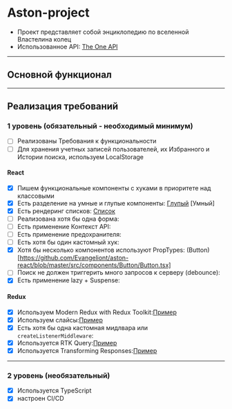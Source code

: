 # Aston-project

- Проект представляет собой энциклопедию по вселенной Властелина колец
- Использованное API: [The One API](https://the-one-api.dev/documentation)

---

## Основной функционал

---

## Реализация требований

### 1 уровень (обязательный - необходимый минимум)

- [ ] Реализованы Требования к функциональности
- [ ] Для хранения учетных записей пользователей, их Избранного и Истории поиска, используем LocalStorage

#### React

- [x] Пишем функциональные компоненты c хуками в приоритете над классовыми
- [x] Есть разделение на умные и глупые компоненты: [Глупый](https://github.com/Evangeliont/aston-react/blob/master/src/App.tsx) [Умный]
- [x] Есть рендеринг списков: [Список](https://github.com/Evangeliont/aston-react/blob/master/src/components/CardList/CardList.tsx)
- [ ] Реализована хотя бы одна форма:
- [ ] Есть применение Контекст API:
- [ ] Есть применение предохранителя:
- [ ] Есть хотя бы один кастомный хук:
- [x] Хотя бы несколько компонентов используют PropTypes: (Button)[https://github.com/Evangeliont/aston-react/blob/master/src/components/Button/Button.tsx]
- [ ] Поиск не должен триггерить много запросов к серверу (debounce):
- [x] Есть применение lazy + Suspense:

#### Redux

- [x] Используем Modern Redux with Redux Toolkit:[Пример](https://github.com/Evangeliont/aston-react/blob/master/src/store/store.ts)
- [x] Используем слайсы:[Пример](https://github.com/Evangeliont/aston-react/blob/master/src/store/slice/authSlice.ts)
- [x] Есть хотя бы одна кастомная мидлвара или `createListenerMiddleware`:
- [x] Используется RTK Query:[Пример](https://github.com/Evangeliont/aston-react/blob/master/src/store/services/getDataOneApi.ts)
- [x] Используется Transforming Responses:[Пример](https://github.com/Evangeliont/aston-react/blob/master/src/util/serialization.ts)

---

### 2 уровень (необязательный)

- [x] Используется TypeScript
- [x] настроен CI/CD
